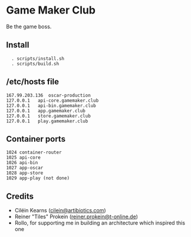 # Game Maker Club
Be the game boss.

## Install
```
  . scripts/install.sh
  . scripts/build.sh
```

## /etc/hosts file
```
167.99.203.136	oscar-production
127.0.0.1	api-core.gamemaker.club
127.0.0.1	api-bin.gamemaker.club
127.0.0.1	app.gamemaker.club
127.0.0.1	store.gamemaker.club
127.0.0.1	play.gamemaker.club
```

## Container ports
```
1024 container-router
1025 api-core
1026 api-bin
1027 app-oscar
1028 app-store
1029 app-play (not done)
```

## Credits
 - Ciléin Kearns (cilein@artibiotics.com)
 - Reiner "Tiles" Prokein (reiner.prokein@t-online.de)
 - Rollo, for supporting me in building an architecture which inspired this one

